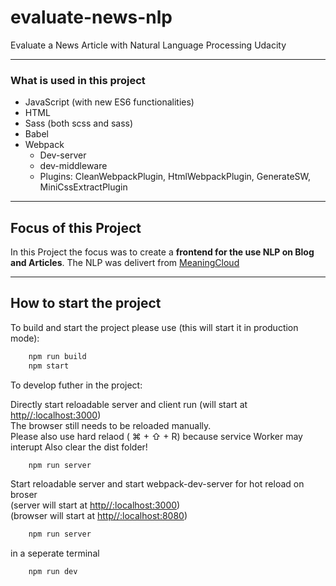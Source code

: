 # evaluate-news-nlp

Evaluate a News Article with Natural Language Processing Udacity

---

### What is used in this project

-   JavaScript (with new ES6 functionalities)
-   HTML
-   Sass (both scss and sass)
-   Babel
-   Webpack
    -   Dev-server
    -   dev-middleware
    -   Plugins: CleanWebpackPlugin, HtmlWebpackPlugin, GenerateSW, MiniCssExtractPlugin

---

## Focus of this Project

In this Project the focus was to create a **frontend for the use NLP on Blog and Articles**. The NLP was delivert from [MeaningCloud](https://www.meaningcloud.com/developer/sentiment-analysis/doc/2.1)

---

## How to start the project

To build and start the project please use (this will start it in production mode):

```bash
    npm run build
    npm start
```

To develop futher in the project:

Directly start reloadable server and client run (will start at [http//:localhost:3000](http//:localhost:3000))\
The browser still needs to be reloaded manually.\
Please also use hard relaod ( ⌘ + ⇧ + R) because service Worker may interupt
Also clear the dist folder!

```bash
    npm run server
```

Start reloadable server and start webpack-dev-server for hot reload on broser\
(server will start at [http//:localhost:3000](http//:localhost:3000))\
(browser will start at [http//:localhost:8080](http//:localhost:8080))

```bash
    npm run server
```

in a seperate terminal

```bash
    npm run dev
```
